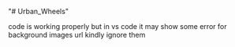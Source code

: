 "# Urban_Wheels" 


code is working properly but in vs code it may show some error for background images url kindly ignore them

